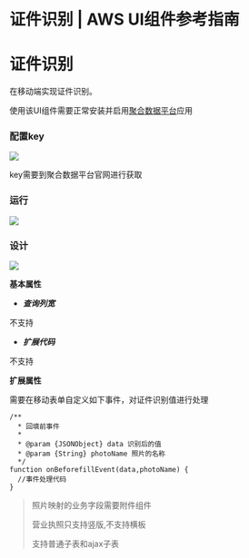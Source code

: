 # 证件识别 | AWS UI组件参考指南

# 证件识别

在移动端实现证件识别。

使用该UI组件需要正常安装并启用[聚合数据平台](<https://docs.awspaas.com/apps/com.actionsoft.apps.addons.juhe/index.html>)应用

### 配置key

![](https://docs.awspaas.com/reference-guide/aws-paas-ui-reference-guide/list/key.png)

key需要到聚合数据平台官网进行获取

### 运行

![](https://docs.awspaas.com/reference-guide/aws-paas-ui-reference-guide/list/Certificates1.png)

### 设计

![](https://docs.awspaas.com/reference-guide/aws-paas-ui-reference-guide/list/Certificates2.png)

**基本属性**

  * **_查询列宽_**

不支持

  * **_扩展代码_**

不支持

**扩展属性**

需要在移动表单自定义如下事件，对证件识别值进行处理
    
    
    /**
      * 回填前事件
      *
      * @param {JSONObject} data 识别后的值
      * @param {String} photoName 照片的名称
      */
    function onBeforefillEvent(data,photoName) {
      //事件处理代码
    }
    

> 照片映射的业务字段需要附件组件
> 
> 营业执照只支持竖版,不支持横板
> 
> 支持普通子表和ajax子表